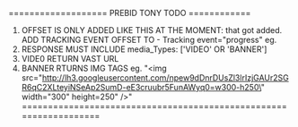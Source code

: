 =================== PREBID TONY TODO ============
1. OFFSET IS ONLY ADDED LIKE THIS AT THE MOMENT: <Linear skipoffset="00:00:05"> that got added.
    ADD TRACKING EVENT OFFSET TO - Tracking event="progress" eg. <Tracking event="progress" offset="00:00:05">
2. RESPONSE MUST INCLUDE media_Types:  ['VIDEO' OR 'BANNER']
3. VIDE0 RETURN VAST URL
4. BANNER RTURNS IMG TAGS eg. "<img src=\"http://lh3.googleusercontent.com/npew9dDnrDUsZl3lrIzjGAUr2SGR6qC2XLteyiNSeAp2SumD-eE3cruubr5FunAWyq0=w300-h250\" width=\"300\" height=250\" />"
==================================================================